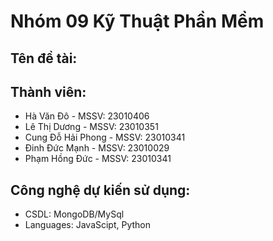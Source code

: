 # Nhóm 09 Kỹ Thuật Phần Mềm
## Tên đề tài: 
## Thành viên:
 - Hà Văn Đô - MSSV: 23010406
 - Lê Thị Dương - MSSV: 23010351
 - Cung Đỗ Hải Phong - MSSV: 23010341
 - Đinh Đức Mạnh - MSSV: 23010029
 - Phạm Hồng Đức - MSSV: 23010341
## Công nghệ dự kiến sử dụng:
- CSDL: MongoDB/MySql
- Languages: JavaScipt, Python
